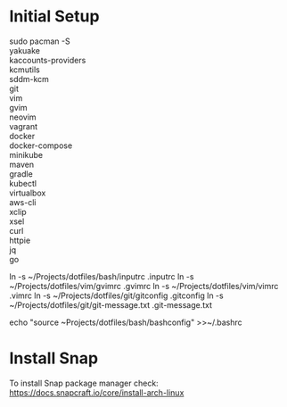 
# Initial Setup

sudo pacman -S \
  yakuake \
  kaccounts-providers \
  kcmutils \
  sddm-kcm \
  git \
  vim \
  gvim \
  neovim \
  vagrant \
  docker \
  docker-compose \
  minikube \
  maven \
  gradle \
  kubectl \
  virtualbox \
  aws-cli \
  xclip \
  xsel \
  curl \
  httpie \
  jq \
  go

ln -s ~/Projects/dotfiles/bash/inputrc .inputrc
ln -s ~/Projects/dotfiles/vim/gvimrc .gvimrc
ln -s ~/Projects/dotfiles/vim/vimrc .vimrc
ln -s ~/Projects/dotfiles/git/gitconfig .gitconfig
ln -s ~/Projects/dotfiles/git/git-message.txt .git-message.txt

echo "source ~Projects/dotfiles/bash/bashconfig" >>~/.bashrc

# Install Snap

To install Snap package manager check: https://docs.snapcraft.io/core/install-arch-linux
